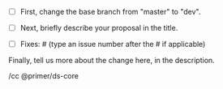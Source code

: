 - [ ] First, change the base branch from "master" to "dev".

- [ ] Next, briefly describe your proposal in the title.

- [ ] Fixes: # (type an issue number after the # if applicable)

Finally, tell us more about the change here, in the description.

/cc @primer/ds-core
